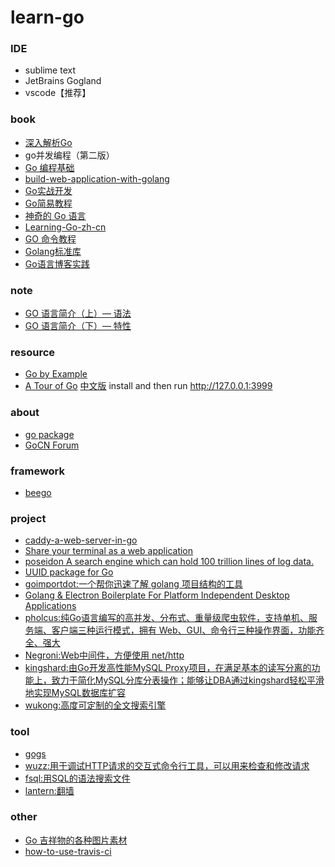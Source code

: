# learn-go


### IDE
* sublime text
* JetBrains Gogland
* vscode【推荐】

### book
* [深入解析Go](https://www.gitbook.com/book/tiancaiamao/go-internals/details)
* go并发编程（第二版）
* [Go 编程基础](https://github.com/Unknwon/go-fundamental-programming)
* [build-web-application-with-golang](https://github.com/astaxie/build-web-application-with-golang/blob/master/zh/preface.md)
* [Go实战开发](https://github.com/astaxie/go-best-practice/)
* [Go简易教程](https://github.com/songleo/the-little-go-book_ZH_CN)
* [神奇的 Go 语言](http://www.ctolib.com/docs-magical-go-c-index.html)
* [Learning-Go-zh-cn](https://github.com/mikespook/Learning-Go-zh-cn)
* [GO 命令教程](https://github.com/hyper0x/go_command_tutorial)
* [Golang标准库](https://github.com/polaris1119/The-Golang-Standard-Library-by-Example)
* [Go语言博客实践](https://github.com/achun/Go-Blog-In-Action)

### note
* [GO 语言简介（上）— 语法](http://coolshell.cn/articles/8460.html)
* [GO 语言简介（下）— 特性](http://coolshell.cn/articles/8489.html)

### resource
* [Go by Example](https://gobyexample.com/)
* [A Tour of Go](https://github.com/golang/tour) [中文版](https://github.com/Go-zh/tour) install and then run http://127.0.0.1:3999

### about
* [go package](https://gowalker.org/)
* [GoCN Forum](https://gocn.io/)

### framework
* [beego](https://github.com/astaxie/beego)

### project
* [caddy-a-web-server-in-go](https://github.com/mholt/caddy)
* [Share your terminal as a web application](https://github.com/yudai/gotty)
* [poseidon A search engine which can hold 100 trillion lines of log data.](https://github.com/Qihoo360/poseidon)
* [UUID package for Go](https://github.com/satori/go.uuid)
* [goimportdot:一个帮你迅速了解 golang 项目结构的工具](https://github.com/yqylovy/goimportdot/blob/master/docs/examples-cn/goimportdot_guide.md)
* [Golang & Electron Boilerplate For Platform Independent Desktop Applications](https://github.com/Equanox/gotron)
* [pholcus:纯Go语言编写的高并发、分布式、重量级爬虫软件，支持单机、服务端、客户端三种运行模式，拥有 Web、GUI、命令行三种操作界面，功能齐全、强大](https://github.com/henrylee2cn/pholcus)
* [Negroni:Web中间件，方便使用 net/http](https://github.com/urfave/negroni/blob/master/translations/README_zh_cn.md)
* [kingshard:由Go开发高性能MySQL Proxy项目，在满足基本的读写分离的功能上，致力于简化MySQL分库分表操作；能够让DBA通过kingshard轻松平滑地实现MySQL数据库扩容](https://github.com/flike/kingshard)
* [wukong:高度可定制的全文搜索引擎](https://github.com/huichen/wukong)


### tool
* [gogs](https://github.com/gogits/gogs)
* [wuzz:用于调试HTTP请求的交互式命令行工具，可以用来检查和修改请求](https://github.com/asciimoo/wuzz)
* [fsql:用SQL的语法搜索文件](https://github.com/kshvmdn/fsql)
* [lantern:翻墙](https://github.com/getlantern/lantern)


### other
* [Go 吉祥物的各种图片素材](https://github.com/egonelbre/gophers)
* [how-to-use-travis-ci](https://github.com/nukc/how-to-use-travis-ci)